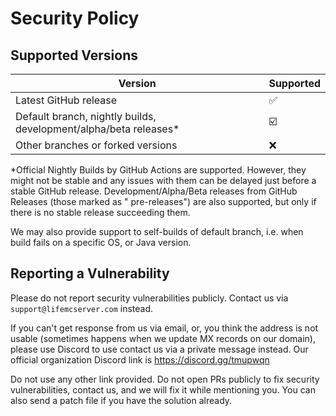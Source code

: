 # Security Policy

## Supported Versions

| Version | Supported          |
| ------- | ------------------ |
| Latest GitHub release   | :white_check_mark: |
| Default branch, nightly builds, development/alpha/beta releases*   | :ballot_box_with_check: |
| Other branches or forked versions   | :x:                |

*Official Nightly Builds by GitHub Actions are supported. However, they might not be stable and any issues with them can
be delayed just before a stable GitHub release. Development/Alpha/Beta releases from GitHub Releases (those marked as "
pre-releases") are also supported, but only if there is no stable release succeeding them.

We may also provide support to self-builds of default branch, i.e. when build fails on a specific OS, or Java version.

## Reporting a Vulnerability

Please do not report security vulnerabilities publicly. Contact us via `support@lifemcserver.com` instead.

If you can't get response from us via email, or, you think the address is not usable (sometimes happens when we update MX records on our domain), please use Discord to use contact us via a private message instead. Our official organization
Discord link is https://discord.gg/tmupwqn

Do not use any other link provided. Do not open PRs publicly to fix security vulnerabilities, contact us, and we will
fix it while mentioning you. You can also send a patch file if you have the solution already.

